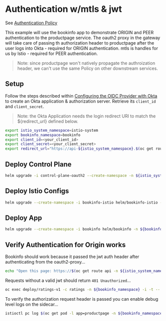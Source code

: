 # Authentication w/mtls & jwt

See [Authentication Policy](https://istio.io/v1.4/docs/reference/config/security/istio.authentication.v1alpha1/)

This example will use the bookinfo app to demonstrate ORIGIN and PEER authentication to the productpage service. The oauth2 proxy in the gateway will take care of passing th authorization header to productpage after the user logs into Okta - required for ORIGIN authentication. mtls is handles for us by Istio - required for PEER authentication.

> Note: since productpage won't natively propagate the authroization header, we can't use the same Policy on other downstream services.

## Setup

Follow the steps described within [Configuring the OIDC Provider with Okta](https://github.com/trevorbox/oauth2-proxy/blob/update-okta-doc/docs/2_auth.md#configuring-the-oidc-provider-with-okta) to create an Okta application & authorization server. Retrieve its `client_id` and `client_secret`.

> Note: the Okta Application needs the login redirect URI to match the ${redirect_url} defined below.

```sh
export istio_system_namespace=istio-system
export bookinfo_namespace=bookinfo
export client_id=<your_client_id>
export client_secret=<your_client_secret>
export redirect_url="https://api-${istio_system_namespace}.$(oc get route console -o jsonpath={.status.ingress[0].routerCanonicalHostname} -n openshift-console)/oauth2/callback"
```

## Deploy Control Plane

```sh
helm upgrade -i control-plane-oauth2 --create-namespace -n ${istio_system_namespace} --set client_id=${client_id} --set client_secret=${client_secret} --set redirect_url=${redirect_url} helm/control-plane-oauth2
```

## Deploy Istio Configs

```sh
helm upgrade --create-namespace -i bookinfo-istio helm/bookinfo-istio -n ${bookinfo_namespace} --set control_plane.ingressgateway.host=$(oc get route api -n ${istio_system_namespace} -o jsonpath={'.spec.host'})
```

## Deploy App

```sh
helm upgrade --create-namespace -i bookinfo helm/bookinfo -n ${bookinfo_namespace}
```

## Verify Authentication for Origin works

Bookinfo should work because it passed the jwt auth header after authenticating from the oauth2-proxy...

```sh
echo "Open this page: https://$(oc get route api -n ${istio_system_namespace} -o jsonpath={'.spec.host'})/productpage"
```

Requests without a valid jwt should return `401 Unauthorized`...

```sh
oc exec deploy/ratings-v1 -c ratings -n ${bookinfo_namespace} -i -t -- /bin/bash -c "curl -I http://productpage:9080"
```

To verify the authorization request header is passed you can enable debug level logs on the sidecar...

```sh
istioctl pc log $(oc get pod -l app=productpage -n ${bookinfo_namespace} -o jsonpath='{.items[0].metadata.name}') --level debug -n ${bookinfo_namespace}
```
